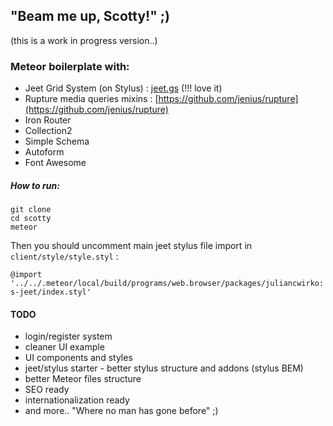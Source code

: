 ## "Beam me up, Scotty!" ;)

(this is a work in progress version..)

### Meteor boilerplate with:

- Jeet Grid System (on Stylus) : [jeet.gs](http://jeet.gs) (!!! love it)
- Rupture media queries mixins : [https://github.com/jenius/rupture](https://github.com/jenius/rupture)
- Iron Router
- Collection2
- Simple Schema
- Autoform
- Font Awesome

##### How to run:
````
git clone
cd scotty
meteor
````
Then you should uncomment main jeet stylus file import in ````client/style/style.styl```` :

````@import '../../.meteor/local/build/programs/web.browser/packages/juliancwirko:s-jeet/index.styl'````

#### TODO

- login/register system
- cleaner UI example
- UI components and styles
- jeet/stylus starter - better stylus structure and addons (stylus BEM)
- better Meteor files structure
- SEO ready
- internationalization ready
- and more.. "Where no man has gone before" ;)